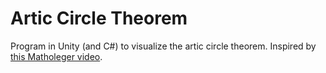 # Artic Circle Theorem
 Program in Unity (and C#) to visualize the artic circle theorem. Inspired by [this Matholeger video](https://www.youtube.com/watch?v=Yy7Q8IWNfHM&t=1051s).
